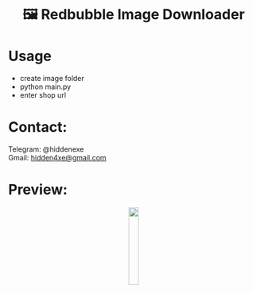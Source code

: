 <div align="center">
  <h1>🖼️ Redbubble Image Downloader</h1>
</div>

# Usage

- create image folder
- python main.py
- enter shop url

# Contact:

Telegram: @hiddenexe
<br>
Gmail: hidden4xe@gmail.com
 
# Preview:

<div align="center">
      <a href="#">
         <img src="https://png.pngtree.com/png-vector/20221018/ourmid/pngtree-youtube-social-media-round-icon-png-image_6315993.png" style="width:20%;">
      </a>

</div>

